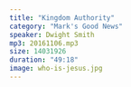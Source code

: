 ```yaml
---
title: "Kingdom Authority"
category: "Mark's Good News"
speaker: Dwight Smith
mp3: 20161106.mp3
size: 14031926
duration: "49:18"
image: who-is-jesus.jpg
---
```

